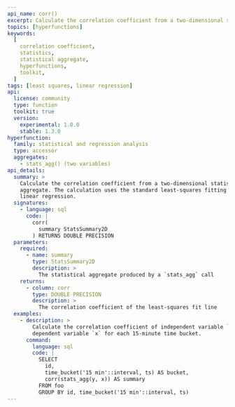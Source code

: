 ```yaml
---
api_name: corr()
excerpt: Calculate the correlation coefficient from a two-dimensional statistical aggregate
topics: [hyperfunctions]
keywords:
  [
    correlation coefficient,
    statistics,
    statistical aggregate,
    hyperfunctions,
    toolkit,
  ]
tags: [least squares, linear regression]
api:
  license: community
  type: function
  toolkit: true
  version:
    experimental: 1.0.0
    stable: 1.3.0
hyperfunction:
  family: statistical and regression analysis
  type: accessor
  aggregates:
    - stats_agg() (two variables)
api_details:
  summary: >
    Calculate the correlation coefficient from a two-dimensional statistical
    aggregate. The calculation uses the standard least-squares fitting for
    linear regression.
  signatures:
    - language: sql
      code: |
        corr(
          summary StatsSummary2D
        ) RETURNS DOUBLE PRECISION
  parameters:
    required:
      - name: summary
        type: StatsSummary2D
        description: >
          The statistical aggregate produced by a `stats_agg` call
    returns:
      - column: corr
        type: DOUBLE PRECISION
        description: >
          The correlation coefficient of the least-squares fit line
  examples:
    - description: >
        Calculate the correlation coefficient of independent variable `y` and
        dependent variable `x` for each 15-minute time bucket.
      command:
        language: sql
        code: |
          SELECT
            id,
            time_bucket('15 min'::interval, ts) AS bucket,
            corr(stats_agg(y, x)) AS summary
          FROM foo
          GROUP BY id, time_bucket('15 min'::interval, ts)
---
```



